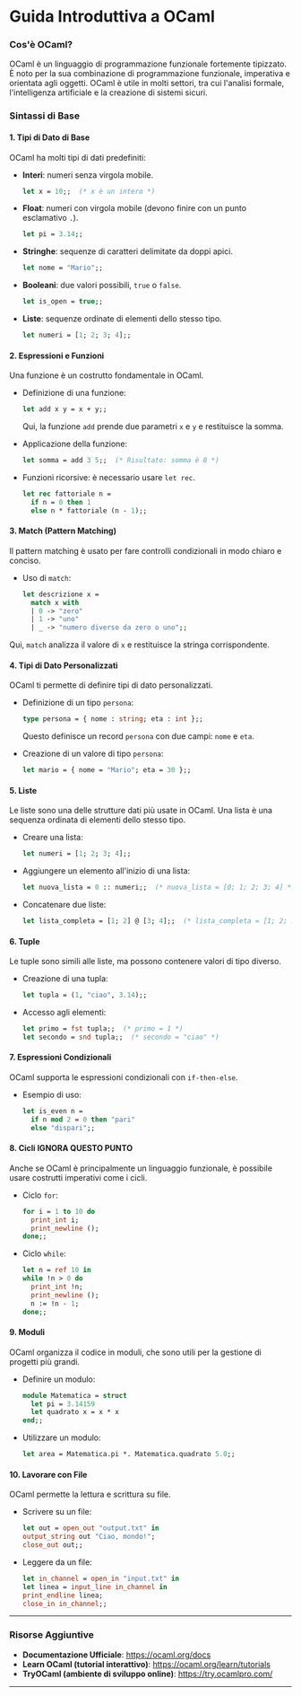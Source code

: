 
# **Guida Introduttiva a OCaml**

### **Cos'è OCaml?**
OCaml è un linguaggio di programmazione funzionale fortemente tipizzato. È noto per la sua combinazione di programmazione funzionale, imperativa e orientata agli oggetti. OCaml è utile in molti settori, tra cui l'analisi formale, l'intelligenza artificiale e la creazione di sistemi sicuri.

### **Sintassi di Base**

#### 1. **Tipi di Dato di Base**

OCaml ha molti tipi di dati predefiniti:

- **Interi**: numeri senza virgola mobile.
  ```ocaml
  let x = 10;;  (* x è un intero *)
  ```
  
- **Float**: numeri con virgola mobile (devono finire con un punto esclamativo `.`).
  ```ocaml
  let pi = 3.14;;
  ```
  
- **Stringhe**: sequenze di caratteri delimitate da doppi apici.
  ```ocaml
  let nome = "Mario";;
  ```

- **Booleani**: due valori possibili, `true` o `false`.
  ```ocaml
  let is_open = true;;
  ```

- **Liste**: sequenze ordinate di elementi dello stesso tipo.
  ```ocaml
  let numeri = [1; 2; 3; 4];;
  ```

#### 2. **Espressioni e Funzioni**

Una funzione è un costrutto fondamentale in OCaml.

- Definizione di una funzione:
  ```ocaml
  let add x y = x + y;;
  ```

  Qui, la funzione `add` prende due parametri `x` e `y` e restituisce la somma.

- Applicazione della funzione:
  ```ocaml
  let somma = add 3 5;;  (* Risultato: somma è 8 *)
  ```

- Funzioni ricorsive:
   è necessario usare `let rec`.
  
  ```ocaml
  let rec fattoriale n =
    if n = 0 then 1
    else n * fattoriale (n - 1);;
  ```

#### 3. **Match (Pattern Matching)**

Il pattern matching è usato per fare controlli condizionali in modo chiaro e conciso.

- Uso di `match`:
  ```ocaml
  let descrizione x =
    match x with
    | 0 -> "zero"
    | 1 -> "uno"
    | _ -> "numero diverso da zero o uno";;
  ```

Qui, `match` analizza il valore di `x` e restituisce la stringa corrispondente.

#### 4. **Tipi di Dato Personalizzati**

OCaml ti permette di definire tipi di dato personalizzati.

- Definizione di un tipo `persona`:
  ```ocaml
  type persona = { nome : string; eta : int };;
  ```

  Questo definisce un record `persona` con due campi: `nome` e `eta`.

- Creazione di un valore di tipo `persona`:
  ```ocaml
  let mario = { nome = "Mario"; eta = 30 };;
  ```

#### 5. **Liste**

Le liste sono una delle strutture dati più usate in OCaml. Una lista è una sequenza ordinata di elementi dello stesso tipo.

- Creare una lista:
  ```ocaml
  let numeri = [1; 2; 3; 4];;
  ```

- Aggiungere un elemento all'inizio di una lista:
  ```ocaml
  let nuova_lista = 0 :: numeri;;  (* nuova_lista = [0; 1; 2; 3; 4] *)
  ```

- Concatenare due liste:
  ```ocaml
  let lista_completa = [1; 2] @ [3; 4];;  (* lista_completa = [1; 2; 3; 4] *)
  ```

#### 6. **Tuple**

Le tuple sono simili alle liste, ma possono contenere valori di tipo diverso.

- Creazione di una tupla:
  ```ocaml
  let tupla = (1, "ciao", 3.14);;
  ```

- Accesso agli elementi:
  ```ocaml
  let primo = fst tupla;;  (* primo = 1 *)
  let secondo = snd tupla;;  (* secondo = "ciao" *)
  ```

#### 7. **Espressioni Condizionali**

OCaml supporta le espressioni condizionali con `if-then-else`.

- Esempio di uso:
  ```ocaml
  let is_even n =
    if n mod 2 = 0 then "pari"
    else "dispari";;
  ```

#### 8. **Cicli** IGNORA QUESTO PUNTO

Anche se OCaml è principalmente un linguaggio funzionale, è possibile usare costrutti imperativi come i cicli.

- Ciclo `for`:
  ```ocaml
  for i = 1 to 10 do
    print_int i;
    print_newline ();
  done;;
  ```

- Ciclo `while`:
  ```ocaml
  let n = ref 10 in
  while !n > 0 do
    print_int !n;
    print_newline ();
    n := !n - 1;
  done;;
  ```

#### 9. **Moduli**

OCaml organizza il codice in moduli, che sono utili per la gestione di progetti più grandi.

- Definire un modulo:
  ```ocaml
  module Matematica = struct
    let pi = 3.14159
    let quadrato x = x * x
  end;;
  ```

- Utilizzare un modulo:
  ```ocaml
  let area = Matematica.pi *. Matematica.quadrato 5.0;;
  ```

#### 10. **Lavorare con File**

OCaml permette la lettura e scrittura su file.

- Scrivere su un file:
  ```ocaml
  let out = open_out "output.txt" in
  output_string out "Ciao, mondo!";
  close_out out;;
  ```

- Leggere da un file:
  ```ocaml
  let in_channel = open_in "input.txt" in
  let linea = input_line in_channel in
  print_endline linea;
  close_in in_channel;;
  ```

---

### **Risorse Aggiuntive**

- **Documentazione Ufficiale**: https://ocaml.org/docs
- **Learn OCaml (tutorial interattivo)**: https://ocaml.org/learn/tutorials
- **TryOCaml (ambiente di sviluppo online)**: https://try.ocamlpro.com/

---

